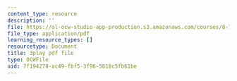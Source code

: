 ```yaml
---
content_type: resource
description: ''
file: https://ol-ocw-studio-app-production.s3.amazonaws.com/courses/8-701-introduction-to-nuclear-and-particle-physics-fall-2020/7f194278ac49fbf53f965618c5fb61be_QDIdZR9G2UU.pdf
file_type: application/pdf
learning_resource_types: []
resourcetype: Document
title: 3play pdf file
type: OCWFile
uid: 7f194278-ac49-fbf5-3f96-5618c5fb61be
---
```

